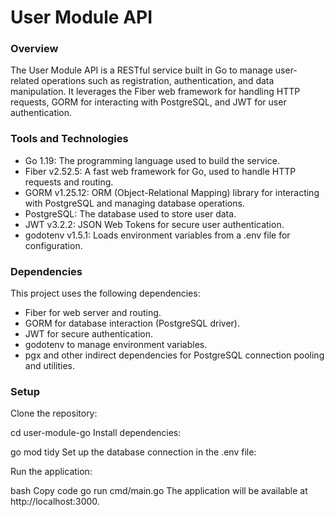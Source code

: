 # User Module API

### Overview
The User Module API is a RESTful service built in Go to manage user-related operations such as registration, authentication, and data manipulation. It leverages the Fiber web framework for handling HTTP requests, GORM for interacting with PostgreSQL, and JWT for user authentication.

### Tools and Technologies
- Go 1.19: The programming language used to build the service.
- Fiber v2.52.5: A fast web framework for Go, used to handle HTTP requests and routing.
- GORM v1.25.12: ORM (Object-Relational Mapping) library for interacting with PostgreSQL and managing database operations.
- PostgreSQL: The database used to store user data.
- JWT v3.2.2: JSON Web Tokens for secure user authentication.
- godotenv v1.5.1: Loads environment variables from a .env file for configuration.

### Dependencies
This project uses the following dependencies:

- Fiber for web server and routing.
- GORM for database interaction (PostgreSQL driver).
- JWT for secure authentication.
- godotenv to manage environment variables.
- pgx and other indirect dependencies for PostgreSQL connection pooling and utilities.

### Setup
Clone the repository:

cd user-module-go
Install dependencies:

go mod tidy
Set up the database connection in the .env file:

Run the application:

bash
Copy code
go run cmd/main.go
The application will be available at http://localhost:3000.
